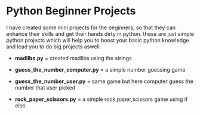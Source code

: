 # Python Beginner Projects
 I have created some mini projects for the beginners, so that they can enhance their skills and get their hands dirty in python. these are just simple python projects which will help you to boost your basic python knowledge and lead you to do big projects aswell.

- **madlibs.py** = created madlibs using the strings

- **guess_the_number_computer.py** = a simple number guessing game

- **guess_the_number_user.py** = same game but here computer guess the number that user picked

- **rock_paper_scissors.py** = a simple rock,paper,scissors game using if else.
